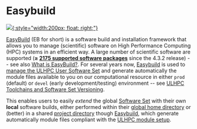 # Easybuild

<!--intro-start-->

[![](https://easybuild.readthedocs.io/en/latest/_static/easybuild_logo_alpha.png){:style="width:200px; float: right;"}](https://easybuild.readthedocs.io/)

[EasyBuild](https://docs.easybuild.io/) (EB for short) is a software build and installation framework that allows you to manage (scientific) software on High Performance Computing (HPC) systems in an efficient way.
A large number of scientific software are supported (**$\geq$ [2175 supported software packages](https://docs.easybuild.io/en/latest/version-specific/Supported_software.html)** since the 4.3.2 release) -- see also [What is EasyBuild?](https://docs.easybuild.io/en/latest/Introduction.html).
For several years now, [Easybuild](https://docs.easybuild.io/) is used to [manage the ULHPC User Software Set](../software/swsets.md) and generate automatically the module files available to you on our computational resource in either `prod` (default) or `devel` (early development/testing) environment -- see [ULHPC Toolchains and Software Set Versioning](../environment/modules.md#ulhpc-toolchains-and-software-set-versioning).

This enables users to easily _extend_ the global [Software Set](../software/swsets.md) with their own **local** software
builds, either performed within their [global home
directory](../data/layout.md#global-home-directory-home) or (better) in a shared [project
directory](../data/layout.md) though [Easybuild](../environment/easybuild.md), which generate automatically module files compliant with the [ULHPC module setup](../environment/modules.md).

<!--intro-end-->
